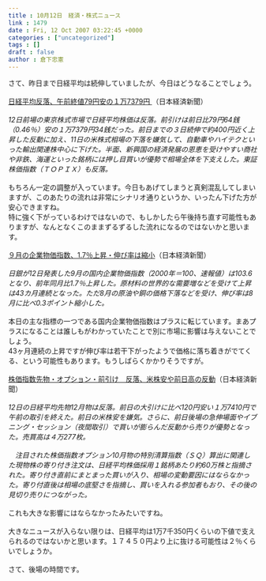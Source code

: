 ```yaml
---
title : 10月12日　経済・株式ニュース
link : 1479
date : Fri, 12 Oct 2007 03:22:45 +0000
categories : ["uncategorized"]
tags : []
draft : false
author : 倉下忠憲
---
```


さて、昨日まで日経平均は続伸していましたが、今日はどうなることでしょう。<BR><BR><A HREF="http://www.nikkei.co.jp/news/main/20071012NT000Y50712102007.html" TARGET="_blank">日経平均反落、午前終値79円安の１万7379円 </A>（日本経済新聞）<BR><BR><I>12日前場の東京株式市場で日経平均株価は反落。前引けは前日比79円64銭（0.46％）安の１万7379円34銭だった。前日までの３日続伸で約400円近く上昇した反動に加え、11日の米株式相場の下落を嫌気して、自動車やハイテクといった輸出関連株中心に下げた。半面、新興国の経済発展の恩恵を受けやすい商社や非鉄、海運といった銘柄には押し目買いが優勢で相場全体を下支えした。東証株価指数（ＴＯＰＩＸ）も反落。 </I><BR><BR>もちろん一定の調整が入っています。今日もあげてしまうと真剣混乱してしまいますが、このあたりの流れは非常にシナリオ通りというか、いったん下げた方が安心できますね。<BR>特に強く下がっているわけではないので、もしかしたら午後持ち直す可能性もありますが、なんとなくこのままずるずるした流れになるのではないかと思います。<BR><BR><A HREF="http://www.nikkei.co.jp/news/keizai/20071012AT2C1200612102007.html" TARGET="_blank">９月の企業物価指数、1.7％上昇・伸び率は縮小</A>（日本経済新聞）<BR><BR><I>日銀が12日発表した9月の国内企業物価指数（2000年＝100、速報値）は103.6となり、前年同月比1.7％上昇した。原材料の世界的な需要増などを受けて上昇は43カ月連続となった。ただ8月の原油や銅の価格下落などを受け、伸び率は8月に比べ0.3ポイント縮小した。</I><BR><BR>本日の主な指標の一つである国内企業物価指数はプラスに転じています。まあプラスになることは誰しもがわかっていたことで別に市場に影響は与えないことでしょう。<BR>43ヶ月連続の上昇ですが伸び率は若干下がったようで価格に落ち着きがでてくる、という可能性もあります。もうしばらくかかりそうですが。<BR><BR><A HREF="http://www.nikkei.co.jp/news/market/20071012m1ds0isf1112.html" TARGET="_blank">株価指数先物・オプション・前引け　反落、米株安や前日高の反動</A>（日本経済新聞）<BR><BR><I>12日の日経平均先物12月物は反落。前日の大引けに比べ120円安い１万7410円で午前の取引を終えた。前日の米株安を嫌気。さらに、前日後場の急伸場面やイブニング・セッション（夜間取引）で買いが膨らんだ反動から売りが優勢となった。売買高は４万277枚。<BR><BR>　注目された株価指数オプション10月物の特別清算指数（ＳＱ）算出に関連した現物株の寄り付き注文は、日経平均株価採用１銘柄あたり約60万株と指摘された。寄り付き直前にまとまった買いが入り、相場の変動要因にはならなかった。寄り付直後は相場の底堅さを指摘し、買いを入れる参加者もおり、その後の見切り売りにつながった。</I><BR><BR>これも大きな影響にはならなかったみたいですね。<BR><BR>大きなニュースが入らない限りは、日経平均は1万7千350円くらいの下値で支えられるのではないかと思います。１７４５０円より上に抜ける可能性は２％くらいでしょうか。<BR><BR>さて、後場の時間です。<BR><BR><BR><BR><br><br>
